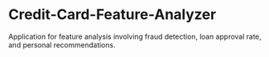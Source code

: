 # Credit-Card-Feature-Analyzer
Application for feature analysis involving fraud detection, loan approval rate, and personal recommendations.
